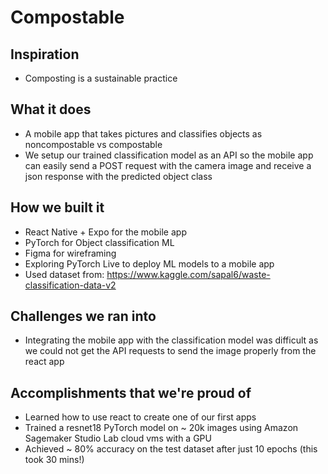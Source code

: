 # Compostable

## Inspiration
- Composting is a sustainable practice

## What it does
- A mobile app that takes pictures and classifies objects as noncompostable vs compostable
- We setup our trained classification model as an API so the mobile app can easily send a POST request with the camera image and receive a json response with the predicted object class

## How we built it
- React Native + Expo for the mobile app
- PyTorch for Object classification ML
- Figma for wireframing
- Exploring PyTorch Live to deploy ML models to a mobile app
- Used dataset from: https://www.kaggle.com/sapal6/waste-classification-data-v2

## Challenges we ran into
- Integrating the mobile app with the classification model was difficult as we could not get the API requests to send the image properly from the react app

## Accomplishments that we're proud of
- Learned how to use react to create one of our first apps
- Trained a resnet18 PyTorch model on ~ 20k images using Amazon Sagemaker Studio Lab cloud vms with a GPU
- Achieved ~ 80% accuracy on the test dataset after just 10 epochs (this took 30 mins!)




